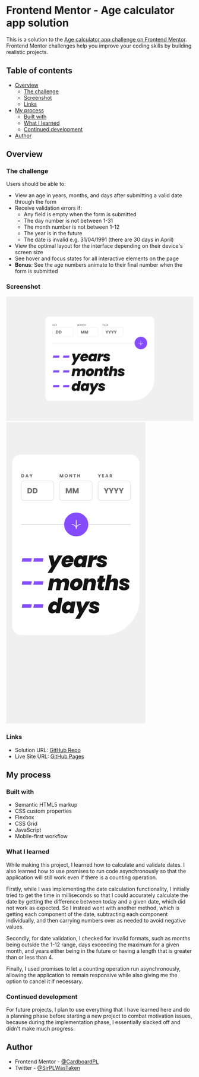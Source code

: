 # Frontend Mentor - Age calculator app solution

This is a solution to the [Age calculator app challenge on Frontend Mentor](https://www.frontendmentor.io/challenges/age-calculator-app-dF9DFFpj-Q). Frontend Mentor challenges help you improve your coding skills by building realistic projects. 

## Table of contents

- [Overview](#overview)
  - [The challenge](#the-challenge)
  - [Screenshot](#screenshot)
  - [Links](#links)
- [My process](#my-process)
  - [Built with](#built-with)
  - [What I learned](#what-i-learned)
  - [Continued development](#continued-development)
- [Author](#author)

## Overview

### The challenge

Users should be able to:

- View an age in years, months, and days after submitting a valid date through the form
- Receive validation errors if:
  - Any field is empty when the form is submitted
  - The day number is not between 1-31
  - The month number is not between 1-12
  - The year is in the future
  - The date is invalid e.g. 31/04/1991 (there are 30 days in April)
- View the optimal layout for the interface depending on their device's screen size
- See hover and focus states for all interactive elements on the page
- **Bonus**: See the age numbers animate to their final number when the form is submitted

### Screenshot

![Desktop Preview](./assets/screenshots/desktop-preview.png)
![Mobile Preview](./assets/screenshots/mobile-preview.png)

### Links

- Solution URL: [GitHub Repo](https://github.com/CardboardPL/Frontend-Mentor-Age-Calculator-App)
- Live Site URL: [GitHub Pages](https://cardboardpl.github.io/Frontend-Mentor-Age-Calculator-App/)

## My process

### Built with

- Semantic HTML5 markup
- CSS custom properties
- Flexbox
- CSS Grid
- JavaScript
- Mobile-first workflow

### What I learned

While making this project, I learned how to calculate and validate dates. I also learned how to use promises to run code asynchronously so that the application will still work even if there is a counting operation.

Firstly, while I was implementing the date calculation functionality, I initially tried to get the time in milliseconds so that I could accurately calculate the date by getting the difference between today and a given date, which did not work as expected. So I instead went with another method, which is getting each component of the date, subtracting each component individually, and then carrying numbers over as needed to avoid negative values. 

Secondly, for date validation, I checked for invalid formats, such as months being outside the 1-12 range, days exceeding the maximum for a given month, and years either being in the future or having a length that is greater than or less than 4. 

Finally, I used promises to let a counting operation run asynchronously, allowing the application to remain responsive while also giving me the option to cancel it if necessary.

### Continued development

For future projects, I plan to use everything that I have learned here and do a planning phase before starting a new project to combat motivation issues, because during the implementation phase, I essentially slacked off and didn't make much progress.

## Author

- Frontend Mentor - [@CardboardPL](https://www.frontendmentor.io/profile/CardboardPL)
- Twitter - [@SirPLWasTaken](https://www.twitter.com/SirPLWasTaken)
